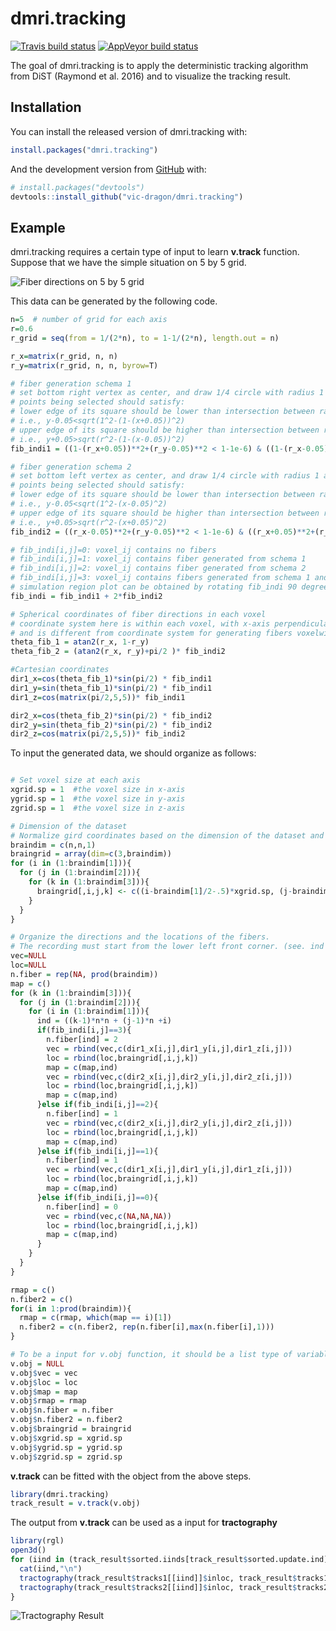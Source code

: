 
<!-- README.md is generated from README.Rmd. Please edit that file -->

# dmri.tracking

<!-- badges: start -->

[![Travis build
status](https://travis-ci.com/vic-dragon/dmri.tracking.svg?branch=main)](https://travis-ci.com/vic-dragon/dmri.tracking)
[![AppVeyor build
status](https://ci.appveyor.com/api/projects/status/github/vic-dragon/dmri.tracking?branch=main&svg=true)](https://ci.appveyor.com/project/vic-dragon/dmri.tracking)
<!-- badges: end -->

The goal of dmri.tracking is to apply the deterministic tracking
algorithm from DiST (Raymond et al. 2016) and to visualize the tracking
result.

## Installation

You can install the released version of dmri.tracking with:

``` r
install.packages("dmri.tracking")
```

And the development version from [GitHub](https://github.com/) with:

``` r
# install.packages("devtools")
devtools::install_github("vic-dragon/dmri.tracking")
```

## Example

dmri.tracking requires a certain type of input to learn **v.track**
function. Suppose that we have the simple situation on 5 by 5 grid.

![Fiber directions on 5 by 5 grid](man/figures/example_fig1.png)

This data can be generated by the following code.

``` r
n=5  # number of grid for each axis
r=0.6
r_grid = seq(from = 1/(2*n), to = 1-1/(2*n), length.out = n)

r_x=matrix(r_grid, n, n)
r_y=matrix(r_grid, n, n, byrow=T)

# fiber generation schema 1
# set bottom right vertex as center, and draw 1/4 circle with radius 1 and r
# points being selected should satisfy:
# lower edge of its square should be lower than intersection between radius-1 circle and right edge of its square
# i.e., y-0.05<sqrt(1^2-(1-(x+0.05))^2)
# upper edge of its square should be higher than intersection between radius-r circle and left edge of its square
# i.e., y+0.05>sqrt(r^2-(1-(x-0.05))^2)
fib_indi1 = ((1-(r_x+0.05))**2+(r_y-0.05)**2 < 1-1e-6) & ((1-(r_x-0.05))**2+(r_y+0.05)**2 > r**2+1e-6)

# fiber generation schema 2
# set bottom left vertex as center, and draw 1/4 circle with radius 1 and r
# points being selected should satisfy:
# lower edge of its square should be lower than intersection between radius-1 circle and left edge of its square
# i.e., y-0.05<sqrt(1^2-(x-0.05)^2)
# upper edge of its square should be higher than intersection between radius-r circle and right edge of its square
# i.e., y+0.05>sqrt(r^2-(x+0.05)^2)
fib_indi2 = ((r_x-0.05)**2+(r_y-0.05)**2 < 1-1e-6) & ((r_x+0.05)**2+(r_y+0.05)**2 > r**2+1e-6)

# fib_indi[i,j]=0: voxel_ij contains no fibers
# fib_indi[i,j]=1: voxel_ij contains fiber generated from schema 1
# fib_indi[i,j]=2: voxel_ij contains fiber generated from schema 2
# fib_indi[i,j]=3: voxel_ij contains fibers generated from schema 1 and schema 2 (crossing fibers)
# simulation region plot can be obtained by rotating fib_indi 90 degree conter-clockwisely
fib_indi = fib_indi1 + 2*fib_indi2

# Spherical coordinates of fiber directions in each voxel
# coordinate system here is within each voxel, with x-axis perpendicular to the screen, 
# and is different from coordinate system for generating fibers voxelwisely in simulation region
theta_fib_1 = atan2(r_x, 1-r_y) 
theta_fib_2 = (atan2(r_x, r_y)+pi/2 )* fib_indi2

#Cartesian coordinates
dir1_x=cos(theta_fib_1)*sin(pi/2) * fib_indi1
dir1_y=sin(theta_fib_1)*sin(pi/2) * fib_indi1
dir1_z=cos(matrix(pi/2,5,5))* fib_indi1

dir2_x=cos(theta_fib_2)*sin(pi/2) * fib_indi2
dir2_y=sin(theta_fib_2)*sin(pi/2) * fib_indi2
dir2_z=cos(matrix(pi/2,5,5))* fib_indi2
```

To input the generated data, we should organize as follows:

``` r

# Set voxel size at each axis
xgrid.sp = 1  #the voxel size in x-axis
ygrid.sp = 1  #the voxel size in y-axis
zgrid.sp = 1  #the voxel size in z-axis

# Dimension of the dataset
# Normalize gird coordinates based on the dimension of the dataset and the size of the voxel.
braindim = c(n,n,1)
braingrid = array(dim=c(3,braindim))
for (i in (1:braindim[1])){
  for (j in (1:braindim[2])){
    for (k in (1:braindim[3])){
      braingrid[,i,j,k] <- c((i-braindim[1]/2-.5)*xgrid.sp, (j-braindim[2]/2-.5)*ygrid.sp, (k-braindim[3]/2-.5)*zgrid.sp)
    }
  }
}

# Organize the directions and the locations of the fibers.
# The recording must start from the lower left front corner. (see. ind variable)
vec=NULL
loc=NULL
n.fiber = rep(NA, prod(braindim))
map = c()
for (k in (1:braindim[3])){
  for (j in (1:braindim[2])){
    for (i in (1:braindim[1])){
      ind = ((k-1)*n*n + (j-1)*n +i)
      if(fib_indi[i,j]==3){
        n.fiber[ind] = 2
        vec = rbind(vec,c(dir1_x[i,j],dir1_y[i,j],dir1_z[i,j]))
        loc = rbind(loc,braingrid[,i,j,k])
        map = c(map,ind)
        vec = rbind(vec,c(dir2_x[i,j],dir2_y[i,j],dir2_z[i,j]))
        loc = rbind(loc,braingrid[,i,j,k])
        map = c(map,ind)
      }else if(fib_indi[i,j]==2){
        n.fiber[ind] = 1
        vec = rbind(vec,c(dir2_x[i,j],dir2_y[i,j],dir2_z[i,j]))
        loc = rbind(loc,braingrid[,i,j,k])
        map = c(map,ind)
      }else if(fib_indi[i,j]==1){
        n.fiber[ind] = 1
        vec = rbind(vec,c(dir1_x[i,j],dir1_y[i,j],dir1_z[i,j]))
        loc = rbind(loc,braingrid[,i,j,k])
        map = c(map,ind)
      }else if(fib_indi[i,j]==0){
        n.fiber[ind] = 0
        vec = rbind(vec,c(NA,NA,NA))
        loc = rbind(loc,braingrid[,i,j,k])
        map = c(map,ind)
      }
    }
  }
}

rmap = c()
n.fiber2 = c()
for(i in 1:prod(braindim)){
  rmap = c(rmap, which(map == i)[1])
  n.fiber2 = c(n.fiber2, rep(n.fiber[i],max(n.fiber[i],1)))
}

# To be a input for v.obj function, it should be a list type of variable contain the information with the same name as follows
v.obj = NULL
v.obj$vec = vec
v.obj$loc = loc
v.obj$map = map
v.obj$rmap = rmap
v.obj$n.fiber = n.fiber
v.obj$n.fiber2 = n.fiber2
v.obj$braingrid = braingrid
v.obj$xgrid.sp = xgrid.sp
v.obj$ygrid.sp = ygrid.sp
v.obj$zgrid.sp = zgrid.sp
```

**v.track** can be fitted with the object from the above steps.

``` r
library(dmri.tracking)
track_result = v.track(v.obj)
```

The output from **v.track** can be used as a input for **tractography**

``` r
library(rgl)
open3d()
for (iind in (track_result$sorted.iinds[track_result$sorted.update.ind])){
  cat(iind,"\n")
  tractography(track_result$tracks1[[iind]]$inloc, track_result$tracks1[[iind]]$dir)
  tractography(track_result$tracks2[[iind]]$inloc, track_result$tracks2[[iind]]$dir)
}
```

![Tractography Result](man/figures/tracking_result.png)
